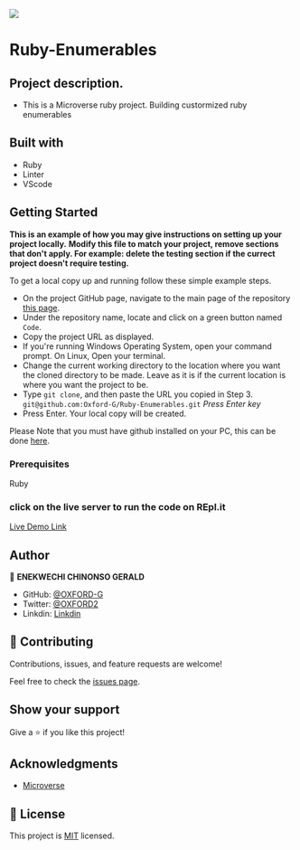 ![](https://img.shields.io/badge/Microverse-blueviolet)

# Ruby-Enumerables

## Project description.
- This is a Microverse ruby project. Building custormized ruby enumerables

## Built with
- Ruby
- Linter
- VScode

## Getting Started

**This is an example of how you may give instructions on setting up your project locally.**
**Modify this file to match your project, remove sections that don't apply. For example: delete the testing section if the currect project doesn't require testing.**


To get a local copy up and running follow these simple example steps.

- On the project GitHub page, navigate to the main page of the repository [this page](https://oxford-g.github.io/NYT-webpage-clone/).
- Under the repository name, locate and click on a green button named `Code`.
- Copy the project URL as displayed.
- If you're running Windows Operating System, open your command prompt. On Linux, Open your terminal.
- Change the current working directory to the location where you want the cloned directory to be made. Leave as it is if the current location is where you want the project to be.
- Type `git clone`, and then paste the URL you copied in Step 3.<br>
  `git@github.com:Oxford-G/Ruby-Enumerables.git` <em>Press Enter key</em><br>
- Press Enter. Your local copy will be created.

Please Note that you must have github installed on your PC, this can be done [here](https://gist.github.com/derhuerst/1b15ff4652a867391f03).


### Prerequisites

Ruby

### click on the live server to run the code on REpl.it
[Live Demo Link](https://repl.it/github/Oxford-G/Ruby-Enumerables)


## Author

👤 **ENEKWECHI CHINONSO GERALD**

- GitHub: [@OXFORD-G](https://github.com/OXFORD-G)
- Twitter: [@OXFORD2](https://twitter.com/OXFORD2)
- Linkdin: [Linkdin](www.linkedin.com/in/chinonso-enekwechi-a96954193)



## 🤝 Contributing

Contributions, issues, and feature requests are welcome!

Feel free to check the [issues page](https://github.com/Oxford-G/BUBBLE-SORT/issues).

## Show your support

Give a ⭐️ if you like this project!

## Acknowledgments

- [Microverse](https://www.microverse.org/)

## 📝 License

This project is [MIT](https://rem.mit-license.org ) licensed.

